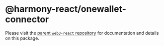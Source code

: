 # @harmony-react/onewallet-connector

Please visit the [parent `web3-react` repository](https://github.com/harmony-one/harmony-react) for documentation and details on this package.
